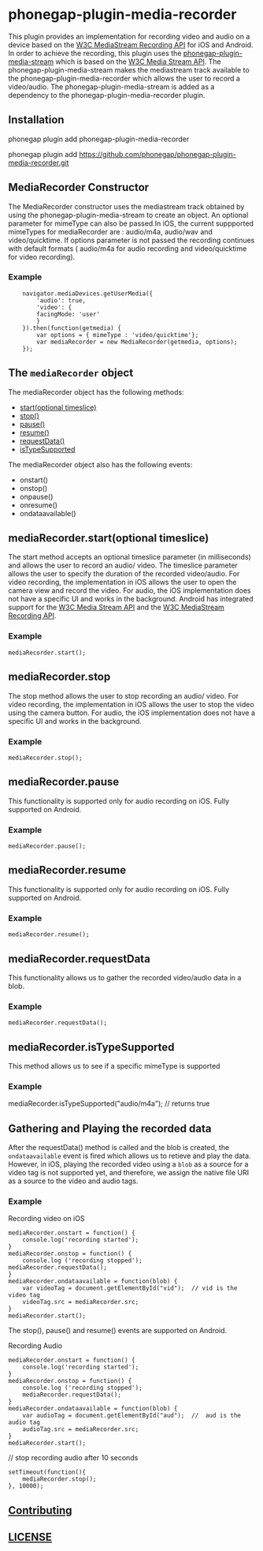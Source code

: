<!---
 # license: Licensed to the Apache Software Foundation (ASF) under one
 #         or more contributor license agreements.  See the NOTICE file
 #         distributed with this work for additional information
 #         regarding copyright ownership.  The ASF licenses this file
 #         to you under the Apache License, Version 2.0 (the
 #         "License"); you may not use this file except in compliance
 #         with the License.  You may obtain a copy of the License at
 #
 #           http://www.apache.org/licenses/LICENSE-2.0
 #
 #         Unless required by applicable law or agreed to in writing,
 #         software distributed under the License is distributed on an
 #         "AS IS" BASIS, WITHOUT WARRANTIES OR CONDITIONS OF ANY
 #         KIND, either express or implied.  See the License for the
 #         specific language governing permissions and limitations
 #         under the License.
 -->


# phonegap-plugin-media-recorder

This plugin provides an implementation for recording video and audio on a device based on the [W3C MediaStream Recording API](https://www.w3.org/TR/mediastream-recording/) for iOS and Android. In order to achieve the recording, this plugin uses the [phonegap-plugin-media-stream](https://github.com/phonegap/phonegap-plugin-media-stream) which is based on the [W3C Media Stream API](https://www.w3.org/TR/mediacapture-streams/). The phonegap-plugin-media-stream makes the mediastream track available to the phonegap-plugin-media-recorder which allows the user to record a video/audio. The phonegap-plugin-media-stream is added as a dependency to the phonegap-plugin-media-recorder plugin.



## Installation


phonegap plugin add phonegap-plugin-media-recorder

phonegap plugin add https://github.com/phonegap/phonegap-plugin-media-recorder.git


## MediaRecorder Constructor

The MediaRecorder constructor uses the mediastream track obtained by using the phonegap-plugin-media-stream to create an object. An optional parameter for mimeType can also be passed.In iOS, the current suppported mimeTypes for mediaRecorder are : audio/m4a, audio/wav and video/quicktime. If options parameter is not passed the recording continues with default formats ( audio/m4a for audio recording and video/quicktime for video recording).

### Example

        navigator.mediaDevices.getUserMedia({
            'audio': true,
            'video': {
            facingMode: 'user'
            }
        }).then(function(getmedia) {
            var options = { mimeType : 'video/quicktime'};
            var mediaRecorder = new MediaRecorder(getmedia, options);
        });


## The `mediaRecorder` object

The mediaRecorder object has the following methods:

- [start(optional timeslice)](https://github.com/phonegap/phonegap-plugin-media-recorder#mediarecorderstartoptional-timeslice)
- [stop()](https://github.com/phonegap/phonegap-plugin-media-recorder#mediastop)
- [pause()](https://github.com/phonegap/phonegap-plugin-media-recorder#mediapause)
- [resume()](https://github.com/phonegap/phonegap-plugin-media-recorder#mediaresume)
- [requestData()](https://github.com/phonegap/phonegap-plugin-media-recorder#mediarequestdata)
- [isTypeSupported](https://github.com/phonegap/phonegap-plugin-media-recorder#mediarecorderistypesupported)

The mediaRecorder object also has the following events:

- onstart()
- onstop()
- onpause()
- onresume()
- ondataavailable()


##  mediaRecorder.start(optional timeslice)

The start method accepts an optional timeslice parameter (in milliseconds) and allows the user to record an audio/ video. The timeslice parameter allows the user to specify the duration of the recorded video/audio. For video recording, the implementation in iOS allows the user to open the camera view and record the video. For audio, the iOS implementation does not have a specific UI and works in the background. Android has integrated support for the [W3C Media Stream API](https://www.w3.org/TR/mediacapture-streams/) and the [W3C MediaStream Recording API](https://www.w3.org/TR/mediastream-recording/).

### Example

    mediaRecorder.start();


##  mediaRecorder.stop

The stop method allows the user to stop recording an audio/ video. For video recording, the implementation in iOS allows the user to stop the video using the camera button. For audio, the iOS implementation does not have a specific UI and works in the background.

### Example

    mediaRecorder.stop();


## mediaRecorder.pause

This functionality is supported only for audio recording on iOS. Fully supported on Android.

### Example

    mediaRecorder.pause();


## mediaRecorder.resume

This functionality is supported only for audio recording on iOS. Fully supported on Android.

### Example

    mediaRecorder.resume();


## mediaRecorder.requestData

This functionality allows us to gather the recorded video/audio data in a blob.

### Example

    mediaRecorder.requestData();


## mediaRecorder.isTypeSupported

This method allows us to see if a specific mimeType is supported

### Example

mediaRecorder.isTypeSupported("audio/m4a");   //  returns true


## Gathering and Playing the recorded data

After the requestData() method is called and the blob is created, the `ondataavailable` event is fired which allows us to retieve and play the data. However, in iOS, playing the recorded video using a `blob` as a source for a video tag is not supported yet, and therefore, we assign the native file URI as a source to the video and audio tags.

### Example

Recording video on iOS

    mediaRecorder.onstart = function() {
        console.log('recording started');
    }
    mediaRecorder.onstop = function() {
        console.log ('recording stopped');
    mediaRecorder.requestData();
    }
    mediaRecorder.ondataavailable = function(blob) {
        var videoTag = document.getElementById("vid");  // vid is the video tag 
        videoTag.src = mediaRecorder.src;
    }
    mediaRecorder.start();


The stop(), pause() and resume() events are supported on Android.


Recording Audio

    mediaRecorder.onstart = function() {
        console.log('recording started');
    }
    mediaRecorder.onstop = function() {
        console.log ('recording stopped');
        mediaRecorder.requestData();
    }
    mediaRecorder.ondataavailable = function(blob) {
        var audioTag = document.getElementById("aud");  //  aud is the audio tag 
        audioTag.src = mediaRecorder.src;
    }
    mediaRecorder.start();

// stop recording audio after 10 seconds

    setTimeout(function(){
        mediaRecorder.stop();
    }, 10000);           




## [Contributing](https://github.com/phonegap/phonegap-plugin-media-recorder/blob/master/.github/CONTRIBUTING.md)

## [LICENSE](https://github.com/phonegap/phonegap-plugin-media-recorder/blob/master/LICENSE)

